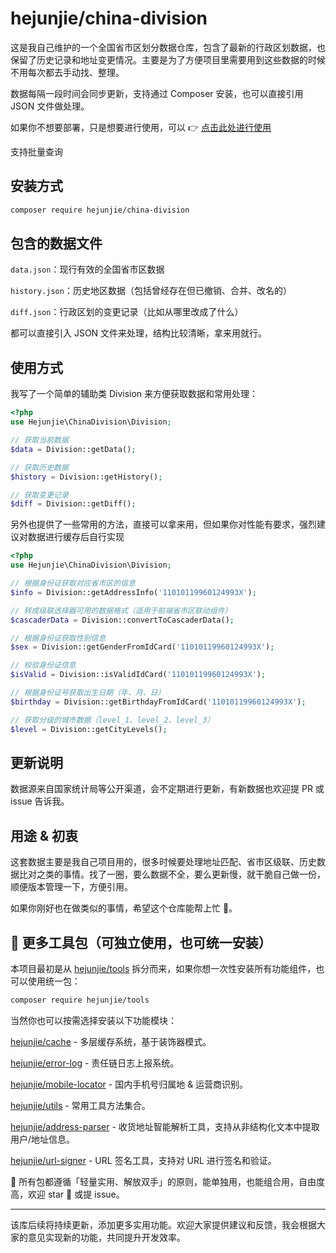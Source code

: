 # hejunjie/china-division

这是我自己维护的一个全国省市区划分数据仓库，包含了最新的行政区划数据，也保留了历史记录和地址变更情况。主要是为了方便项目里需要用到这些数据的时候不用每次都去手动找、整理。

数据每隔一段时间会同步更新，支持通过 Composer 安装，也可以直接引用 JSON 文件做处理。

如果你不想要部署，只是想要进行使用，可以 👉 [点击此处进行使用](https://tools.hejunjie.life/#/external/china-division)

支持批量查询

## 安装方式

```bash
composer require hejunjie/china-division
```

## 包含的数据文件

`data.json`：现行有效的全国省市区数据

`history.json`：历史地区数据（包括曾经存在但已撤销、合并、改名的）

`diff.json`：行政区划的变更记录（比如从哪里改成了什么）

都可以直接引入 JSON 文件来处理，结构比较清晰，拿来用就行。

## 使用方式

我写了一个简单的辅助类 Division 来方便获取数据和常用处理：

```php
<?php
use Hejunjie\ChinaDivision\Division;

// 获取当前数据
$data = Division::getData();

// 获取历史数据
$history = Division::getHistory();

// 获取变更记录
$diff = Division::getDiff();
```

另外也提供了一些常用的方法，直接可以拿来用，但如果你对性能有要求，强烈建议对数据进行缓存后自行实现

```php
<?php
use Hejunjie\ChinaDivision\Division;

// 根据身份证获取对应省市区的信息
$info = Division::getAddressInfo('11010119960124993X'); 

// 转成级联选择器可用的数据格式（适用于前端省市区联动组件）
$cascaderData = Division::convertToCascaderData();

// 根据身份证获取性别信息
$sex = Division::getGenderFromIdCard('11010119960124993X');

// 校验身份证信息
$isValid = Division::isValidIdCard('11010119960124993X');

// 根据身份证号获取出生日期（年、月、日）
$birthday = Division::getBirthdayFromIdCard('11010119960124993X');

// 获取分级的城市数据（level_1、level_2、level_3）
$level = Division::getCityLevels();
```

## 更新说明

数据源来自国家统计局等公开渠道，会不定期进行更新，有新数据也欢迎提 PR 或 issue 告诉我。

## 用途 & 初衷

这套数据主要是我自己项目用的，很多时候要处理地址匹配、省市区级联、历史数据比对之类的事情。找了一圈，要么数据不全，要么更新慢，就干脆自己做一份，顺便版本管理一下，方便引用。

如果你刚好也在做类似的事情，希望这个仓库能帮上忙 🙌。

## 🔧 更多工具包（可独立使用，也可统一安装）

本项目最初是从 [hejunjie/tools](https://github.com/zxc7563598/php-tools) 拆分而来，如果你想一次性安装所有功能组件，也可以使用统一包：

```bash
composer require hejunjie/tools
```

当然你也可以按需选择安装以下功能模块：

[hejunjie/cache](https://github.com/zxc7563598/php-cache) - 多层缓存系统，基于装饰器模式。

[hejunjie/error-log](https://github.com/zxc7563598/php-error-log) - 责任链日志上报系统。

[hejunjie/mobile-locator](https://github.com/zxc7563598/php-mobile-locator) - 国内手机号归属地 & 运营商识别。

[hejunjie/utils](https://github.com/zxc7563598/php-utils) - 常用工具方法集合。

[hejunjie/address-parser](https://github.com/zxc7563598/php-address-parser) - 收货地址智能解析工具，支持从非结构化文本中提取用户/地址信息。

[hejunjie/url-signer](https://github.com/zxc7563598/php-url-signer) - URL 签名工具，支持对 URL 进行签名和验证。

👀 所有包都遵循「轻量实用、解放双手」的原则，能单独用，也能组合用，自由度高，欢迎 star 🌟 或提 issue。

---

该库后续将持续更新，添加更多实用功能。欢迎大家提供建议和反馈，我会根据大家的意见实现新的功能，共同提升开发效率。








